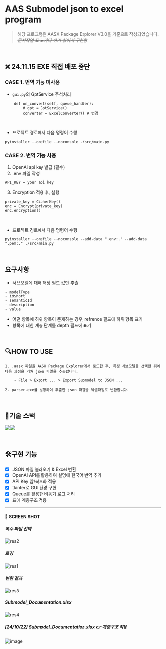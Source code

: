 # AAS Submodel json to excel program

> 해당 프로그램은 AASX Package Explorer V3.0을 기준으로 작성되었습니다.  
> ~~_문서작업 표 노가다 하기 싫어서 구현함_~~

<br>

## ❌ 24.11.15 EXE 직접 배포 중단

### CASE 1. 번역 기능 미사용

- `gui.py`의 GptService 주석처리

```
    def on_convert(self, queue_handler):
        # gpt = GptService()
        converter = ExcelConverter() # 변경
```

<br>

- 프로젝트 경로에서 다음 명령어 수행

```
pyinstaller --onefile --noconsole ./src/main.py
```

### CASE 2. 번역 기능 사용

1. OpenAi api key 발급 (필수)
2. .env 파일 작성

```
API_KEY = your api key
```

3. Encryption 적용 후, 실행

```
private_key = CipherKey()
enc = Encrypt(private_key)
enc.encryption()
```

<br>

- 프로젝트 경로에서 다음 명령어 수행

```
pyinstaller --onefile --noconsole --add-data ".env:." --add-data ".pem:." ./src/main.py
```

<br>

## 요구사항

- 서브모델에 대해 해당 필드 값만 추출

```
- modelType
- idShort
- semanticId
- description
- value
```

- 어떤 항목에 하위 항목이 존재하는 경우, refrence 필드에 하위 항목 표기
- 항목에 대한 계층 단계를 depth 필드에 표기

<br>

## 🔍HOW TO USE

```
1. .aasx 파일을 AASX Package Explorer에서 로드한 후, 특정 서브모델을 선택한 뒤에 다음 과정을 거쳐 json 파일을 추출합니다.

    - File > Export ... > Export Submodel to JSON ...

2. parser.exe를 실행하여 추출한 json 파일을 엑셀파일로 변환합니다.
```

<br>

## 🔧기술 스택

<img src="https://img.shields.io/badge/python-3776AB?style=for-the-badge&logo=python&logoColor=white"><img src="https://img.shields.io/badge/VSC-007ACC?style=for-the-badge&logo=Visual Studio Code&logoColor=white">

<br>

## 🛠구현 기능

- [x] JSON 파일 불러오기 & Excel 변환
- [x] OpenAI API를 활용하여 설명에 한국어 번역 추가
- [x] API Key 암/복호화 적용
- [x] tkinter로 GUI 환경 구현
- [x] Queue를 활용한 비동기 로그 처리
- [x] 표에 계층구조 적용

---

#### 📸 SCREEN SHOT

##### 복수 파일 선택

![res2](https://github.com/user-attachments/assets/bae3faf5-c4ba-4097-a02b-ac4a0479e080)

##### 로깅

![res1](https://github.com/user-attachments/assets/3445b531-fa22-45d8-818b-ed0996d0d078)

##### 변환 결과

![res3](https://github.com/user-attachments/assets/ba95441a-4150-4fff-8858-ce6f9e9ac4e0)

##### Submodel_Documentation.xlsx

![res4](https://github.com/user-attachments/assets/8e08e89c-1340-4532-9d49-894b81dbaeb7)

##### [24/10/22] Submodel_Documentation.xlsx 👉 계층구조 적용

![image](https://github.com/user-attachments/assets/fb0ce3a0-dc47-4872-9d1b-c0c58fbe3447)
